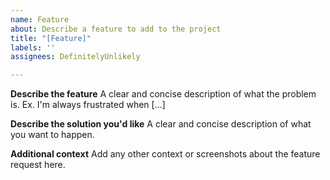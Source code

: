 ```yaml
---
name: Feature
about: Describe a feature to add to the project
title: "[Feature]"
labels: ''
assignees: DefinitelyUnlikely

---
```


**Describe the feature**
A clear and concise description of what the problem is. Ex. I'm always frustrated when [...]

**Describe the solution you'd like**
A clear and concise description of what you want to happen.

**Additional context**
Add any other context or screenshots about the feature request here.
